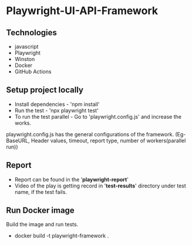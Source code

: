 # Playwright-UI-API-Framework

## Technologies
* javascript
* Playwright
* Winston
* Docker
* GitHub Actions

## Setup project locally
* Install dependencies - 'npm install'
* Run the test - 'npx playwright test'
* To run the test parallel - Go to 'playwright.config.js' and increase the works.

playwright.config.js has the general configurations of the framework. (Eg- BaseURL, Header values, timeout, report type, number of workers(parallel run))

## Report
* Report can be found in the '**playwright-report**'
* Video of the play is getting record in '**test-results**' directory under test name, if the test fails.

## Run Docker image

Build the image and run tests.
* docker build -t playwright-framework .